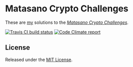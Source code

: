 # Matasano Crypto Challenges

These are [my](mailto:matasano@nilsjonsson.com) solutions to the [_Matasano Crypto Challenges_](http://cryptopals.com).

[![Travis CI build status]](http://travis-ci.org/njonsson/matasano_crypto_challenges "Travis CI build status")
[![Code Climate report]   ](http://codeclimate.com/github/njonsson/matasano_crypto_challenges "Code Climate report")

## License

Released under the [MIT License](http://github.com/njonsson/matasano_crypto_challenges/blob/master/License.markdown).

[Travis CI build status]: https://secure.travis-ci.org/njonsson/matasano_crypto_challenges.png?branch=master
[Code Climate report]:    https://codeclimate.com/github/njonsson/matasano_crypto_challenges.png
